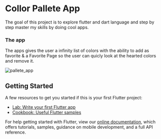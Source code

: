 # Collor Pallete App

The goal of this project is to explore flutter and dart language and step by step master my skills by doing cool apps.

### The app

The apps gives the user a infinity list of colors with the ability to add as favorite & a Favorite Page so the user can quicly look at the hearted colors and remove it.

![pallete_app](https://user-images.githubusercontent.com/65550992/130844799-9faa390b-3f22-4818-9f83-72db7601d4c0.jpg)

## Getting Started

A few resources to get you started if this is your first Flutter project:

- [Lab: Write your first Flutter app](https://flutter.dev/docs/get-started/codelab)
- [Cookbook: Useful Flutter samples](https://flutter.dev/docs/cookbook)

For help getting started with Flutter, view our
[online documentation](https://flutter.dev/docs), which offers tutorials,
samples, guidance on mobile development, and a full API reference.
